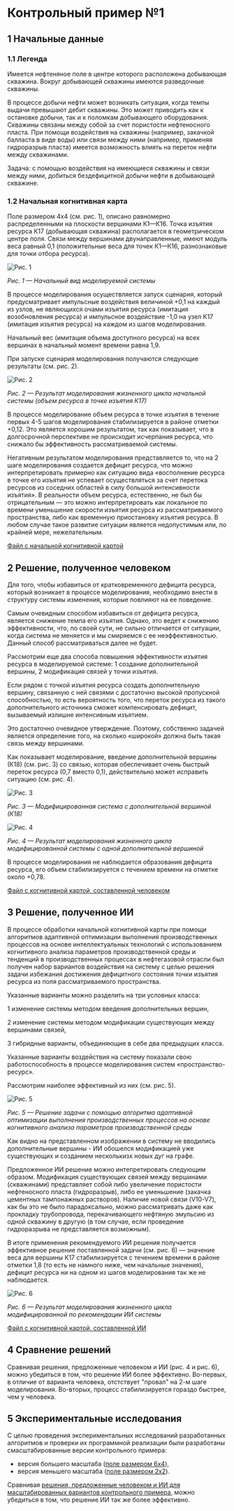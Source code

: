 # Контрольный пример №1

## 1 Начальные данные

### 1.1 Легенда

Имеется нефтеняное поле в центре которого расположена добывающая скважина. Вокруг добывающей скважины имеются разведочные скважины.

В процессе добычи нефти может возникать ситуация, когда темпы выдачи превышают дебит скважины. Это может приводить как к остановке добычи, так и к поломкам добывающего оборудования. Скважины связаны между собой за счет пористости нефтеносного пласта. При помощи воздействия на скважины (например, закачкой балласта в виде воды) или связи между ними (например, применяя гидроразрыв пласта) имеется возможность влиять на переток нефти между скважинами.

Задача: с помощью воздействия на имеющиеся скважины и связи между ними, добиться бездефицитной добычи нефти в добывающей скважине.

### 1.2 Начальная когнитивная карта

Поле размером 4x4 (см. рис. 1), описано равномерно распределенными на плоскости вершинами К1—К16. Точка изъятия ресурса К17 (добывающая скважина) располагается в геометрическом центре поля. Связи между вершинами двунаправленные, имеют модуль веса равный 0,1 (положительные веса для точек К1—К16, разнознаковые для точки отбора ресурса).

![Рис. 1](pic_1_1.png)

_Рис. 1 — Начальный вид моделируемой системы_

В процессе моделирования осуществляется запуск сценария, который предусматривает импульсные воздействия величиной +0,1 на каждый из узлов, не являющихся очами изъятия ресурса (имитация возобновления ресурса) и импульсное воздействие -1,0 на узел К17 (имитация изъятия ресурса) на каждом из шагов моделирования.

Начальный вес (имитация объема доступного ресурса) на всех вершинах в начальный момент времени равна 1,9.

При запуске сценария моделирования получаются следующие результаты (см. рис. 2).

![Рис. 2](pic_1_2.png)

_Рис. 2 — Результат моделирования жизненного цикла начальной системы (объем ресурса в точке изъятия К17)_

В процессе моделирование объем ресурса в точке изъятия в течение первых 4-5 шагов моделирования стабилизируется в районе отметки +0,12. Это является хорошим результатом, так как показывает, что в долгосрочной перспективе не происходит исчерпания ресурса, что снижало бы эффективность рассматриваемой системы.

Негативным результатом моделирования представляется то, что на 2 шаге моделирования создается дефицит ресурса, что можно интерпретировать примерно как ситуацию вида «восполнение ресурса в точке его изъятия не успевает осуществляться за счет перетока ресурсов из соседних областей в силу большой интенсивности изъятия».
В реальности объем ресурса, естественно, не был бы отрицательным — это можно интерпретировать как локальное по времени уменьшение скорости  изъятия ресурса из рассматриваемого пространства, либо как временную приостановку изъятия ресурса. В любом случае такое развитие ситуации является недопустимым или, по крайней мере, нежелательным.

[Файл с начальной когнитивной картой](Control_example_1_Phase_1_init_4x4.cmj)

## 2 Решение, полученное человеком

Для того, чтобы избавиться от кратковременного дефицита ресурса, который возникает в процессе моделирования, необходимо внести в структуру системы изменения, которые повлияют на ее поведение.

Самым очевидным способом избавиться от дефицита ресурса, является снижение темпа его изъятия. Однако, это ведет к снижению эффективности, что, по своей сути, не сильно отличается от ситуации, когда система не меняется и мы смиряемся с ее неэффективностью. Данный способ рассматриваться далее не будет.

Рассмотрим еще два способа повышения эффективности изъятия ресурса в моделируемой системе:
1 создание дополнительной вершины,
2 модификация связей у точки изъятия.

Если рядом с точкой изъятия ресурса создать дополнительную вершину, связанную с ней связями с достаточно высокой пропускной способностью, то есть вероятность того, что переток ресурса из такого дополнительного источника сможет компенсировать дефицит, вызываемый излишне интенсивным изъятием.

Это достаточно очевидное утверждение. Поэтому, собственно задачей является определение того, на сколько «широкой» должна быть такая связь между вершинами.

Как показывает моделирование, введение дополнительной вершины (К18) (см. рис. 3) со связью, которая обеспечивает очень быстрый переток ресурса (0,7 вместо 0,1), действительно может исправить ситуацию (см. рис. 4).

![Рис. 3](pic_1_3.png)

_Рис. 3 — Модифицированная система с дополнительной вершиной (К18)_

![Рис. 4](pic_1_4.png)

_Рис. 4 — Результат моделирования жизненного цикла модифицированной системы с одной дополнительной вершиной_

В процессе моделирования не наблюдается образования дефицита ресурса, его объем стабилизируется с течением времени на отметке около +0,78.

[Файл с когнитивной картой, составленной человеком](Control_example_1_Phase_2_human_4x4.cmj)

## 3 Решение, полученное ИИ

В процессе обработки начальной когнитивной карты при помощи алгоритмов адаптивной оптимизации выполнения производственных процессов на основе интеллектуальных технологий с использованием когнитивного анализа параметров производственной среды и тенденций в производственных процессах в нефтегазовой отрасли был получен набор вариантов воздействия на систему с целью решения задачи избежания достижения дефицитного состояния точки изъятия ресурса из поля рассматриваемого пространства.

Указанные варианты можно разделить на три условных класса:

1 изменение системы методом введения дополнительных вершин,

2 изменение системы методом модификации существующих между вершинами связей,

3 гибридные варианты, объединяющие в себе два предыдущих класса.

Указанные варианты воздействия на систему показали свою работоспособность в процессе моделирования систем «пространство-ресурс».

Рассмотрим наиболее эффективный из них (см. рис. 5).

![Рис. 5](pic_1_5.png)

_Рис. 5 — Решение задачи с помощью алгоритма адаптивной оптимизации выполнения производственных процессов на основе когнитивного анализа параметров производственной среды_

Как видно на представленном изображении в систему не вводились дополнительные вершины - ИИ обошелся модификацией уже существующих и созданием несколькизх новых дуг на графе.

Предложенное ИИ решение можно интепретировать следующим образом. Модификация существующих связей между вершинами (скважинами) представляет собой либо увеличение пористости нефтеносного пласта (гидроразрыв), либо ее уменьшение (закачка цементных тампонажных растворов). Наличие новой связи (V10-V7), как бы это не было парадоксально, можно рассматривать даже как прокладку трубопровода, перекачивающего нефтяную эмульсию из одной скважину в другую (в том случае, если проведение гидроразрыва не представляется возможным).

В итоге применения рекомендуемого ИИ решения получается эффективное решение поставленной задачи (см. рис. 6) —  значение веса для вершины К17 стабилизируется с течением времени в районе отметки 1,8 (то есть не намного ниже, чем начальные значения), дефицит ресурса ни на одном из шагов моделирования так же не наблюдается.

![Рис. 6](pic_1_6.png)

_Рис. 6 — Результат моделирования жизненного цикла модифицированной по рекомендации ИИ  системы_

[Файл с когнитивной картой, составленной ИИ](Control_example_1_Phase_3_robo_4x4.cmj)

## 4 Сравнение решений

Сравнивая решения, предложенные человеком и ИИ (рис. 4 и рис. 6), можно убедиться в том, что решение ИИ более эффективно. Во-первых, в отличие от варианта человека, отстствует "провал" на 2-м шаге моделирования. Во-вторых, процесс стабилизируется гораздо быстрее, чем у человека.

## 5 Экспериментальные исследования

С целью проведения экспериментальных исследований разработанных алгоритмов и проверки их программной реализации были разработаны смасштабированные версии контрольного примера:

- версия большего масштаба ([поле размером 6x4](Control_example_1_Phase_1_init_6x4.cmj)),
- версия меньшего масштаба ([поле размером 2x2](Control_example_1_Phase_1_init_2x2.cmj)).

Сравнивая [решения, предложенные человеком и ИИ для масштабированных вариантов контрольного примера](Control_example_1_Phase_2-3_human-robo_2x2-6x4.zip), можно убедиться в том, что решение ИИ так же более эффективно.
